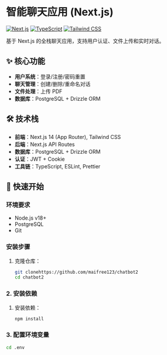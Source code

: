 
# 智能聊天应用 (Next.js)

[![Next.js](https://img.shields.io/badge/Next.js-14.0.0-black.svg)](https://nextjs.org/)
[![TypeScript](https://img.shields.io/badge/TypeScript-5.0.0-blue.svg)](https://www.typescriptlang.org/)
[![Tailwind CSS](https://img.shields.io/badge/Tailwind_CSS-3.3.0-06B6D4.svg)](https://tailwindcss.com/)

基于 Next.js 的全栈聊天应用，支持用户认证、文件上传和实时对话。

## ✨ 核心功能

- **用户系统**：登录/注册/密码重置
- **聊天管理**：创建/删除/重命名对话
- **文件处理**：上传 PDF
- **数据库**：PostgreSQL + Drizzle ORM


## 🛠 技术栈

- **前端**：Next.js 14 (App Router), Tailwind CSS
- **后端**：Next.js API Routes
- **数据库**：PostgreSQL + Drizzle ORM
- **认证**：JWT + Cookie
- **工具链**：TypeScript, ESLint, Prettier

## 🚀 快速开始

### 环境要求

- Node.js v18+
- PostgreSQL 
- Git

### 安装步骤

1. 克隆仓库：
   ```bash
   git clonehttps://github.com/maifree123/chatbot2
   cd chatbot2
   
### 2. 安装依赖
1. 安装依赖：
   ```bash
   npm install  

###  3. 配置环境变量
```bash
cd .env
